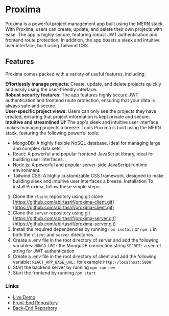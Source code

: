 # Proxima 
Proxima is a powerful project management app built using the MERN stack. With Proxima, users can create, update, and delete their own projects with ease. The app is highly secure, featuring robust JWT authentication and frontend route protection. In addition, the app boasts a sleek and intuitive user interface, built using Tailwind CSS.

## Features
Proxima comes packed with a variety of useful features, including:

<b> Effortlessly manage projects: </b> Create, update, and delete projects quickly and easily using the user-friendly interface. <br />
<b>Robust security features: </b> The app features highly secure JWT authentication and frontend route protection, ensuring that your data is always safe and secure.<br />
<b>User-specific project views: </b> Users can only see the projects they have created, ensuring that project information is kept private and secure.<br />
<b>Intuitive and streamlined UI: </b> The app's sleek and intuitive user interface makes managing projects a breeze.
Tools
Proxima is built using the MERN stack, featuring the following powerful tools:

- MongoDB: A highly flexible NoSQL database, ideal for managing large and complex data sets.
- React: A powerful and popular frontend JavaScript library, ideal for building user interfaces.
- Node.js: A powerful and popular server-side JavaScript runtime environment.
- Tailwind CSS: A highly customizable CSS framework, designed to make building sleek and intuitive user interfaces a breeze.
Installation
To install Proxima, follow these simple steps:

1. Clone the `client` repository using git clone [https://github.com/abirtasrif/proxima-client.git](https://github.com/abirtasrif/proxima-client.git)
2. Clone the `server` repository using git [https://github.com/abirtasrif/proxima-server.git](https://github.com/abirtasrif/proxima-server.git)
3. Install the required dependencies by running `npm install` or `npm i` in both the `client` and `server` directories.
4. Create a .env file in the root directory of server and add the following variables:
`MONGO_URI:` the MongoDB connection string
`SECRET:` a secret string for JWT authentication
5. Create a .env file in the root directory of client and add the following variable:
`REACT_APP_BASE_URL:` for example `http://localhost:5000`
6. Start the backend server by running `npm run dev`
7. Start the frontend by running `npm start`

### Links
- [Live Demo](https://proxima.abirtasrif.com/) 
- [Front-End Repository](https://github.com/abirtasrif/proxima-client.git)
- [Back-End Repository](https://github.com/abirtasrif/proxima-server.git)
